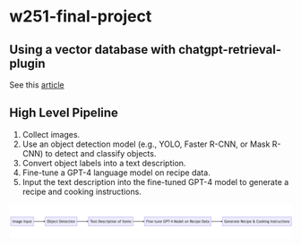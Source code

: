 # w251-final-project

## Using a vector database with chatgpt-retrieval-plugin 

See this [article](https://betterprogramming.pub/enhancing-chatgpt-with-infinite-external-memory-using-vector-database-and-chatgpt-retrieval-plugin-b6f4ea16ab8)


## High Level Pipeline

1. Collect images.
1. Use an object detection model (e.g., YOLO, Faster R-CNN, or Mask R-CNN) to detect and classify objects.
1. Convert object labels into a text description.
1. Fine-tune a GPT-4 language model on recipe data.
1. Input the text description into the fine-tuned GPT-4 model to generate a recipe and cooking instructions.

![Pipeline Diagram](pipeline.png)



